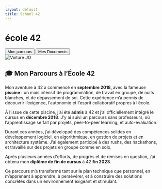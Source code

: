 ```yaml
---
layout: default
title: School 42
---
```


# école 42
<div>
  <button id="btn-parcours">Mon parcours</button>
  <button id="btn-documents">Mes Documents</button>
</div>


<div id="comment">
  <img src="{{ '/assets/data/42/img/bordenoy.jpg' | relative_url }}" alt="Voiture JO">
  <div class="text">
 <section id="parcours-42" class="parcours">
  <h2>🎓 Mon Parcours à l’École 42</h2>

  <p>
    Mon aventure à 42 a commencé en <strong>septembre 2018</strong>, avec la fameuse <strong>piscine</strong> : un mois intensif de programmation, de travail en groupe, de nuits blanches, et de dépassement de soi. Cette expérience m’a permis de découvrir l’exigence, l'autonomie et l'esprit collaboratif propres à l’école.
  </p>

  <p>
    À l’issue de cette piscine, j’ai été <strong>admis</strong> à 42 et j’ai officiellement intégré le cursus en <strong>décembre 2018</strong>. J’y ai suivi un parcours sans professeurs, où l’apprentissage se fait par projets, peer-to-peer learning, et auto-évaluation.
  </p>

  <p>
    Durant ces années, j’ai développé des compétences solides en développement logiciel, en algorithmique, en gestion de projets et en architecture système. J’ai également participé à des rushs, des hackathons, et travaillé sur des projets en groupe comme en solo.
  </p>

  <p>
    Après plusieurs années d'efforts, de progrès et de remises en question, j’ai obtenu mon <strong>diplôme de fin de cursus</strong> à 42 <strong>fin 2023</strong>.
  </p>

  <p>
    Ce parcours m’a transformé tant sur le plan technique que personnel, en m’apprenant à apprendre, à persévérer, et à construire des solutions concrètes dans un environnement exigeant et stimulant.
  </p>
</section>

</div>
</div>
<div id="pdf" style="display:none;">
<div>
  <button onclick="showPDF('a')">Certification LvL22</button>
  <button onclick="showPDF('b')">Certificatio RNCP</button>
  <button onclick="showPDF('c')">cursus</button>
</div>

<div id="pdf-a" class="pdf-container">
  <canvas id="pdf-canvas"></canvas>
  <div>
    <button onclick="prevPage('a')">◀️ Précédent</button>
    <span id="page-num-a"></span> / <span id="page-count-a"></span>
    <button onclick="nextPage('a')">Suivant ▶️</button>
  </div>
</div>

<div id="pdf-b" class="pdf-container" style="display:none;">
  <canvas id="pdf-canvas1"></canvas>
  <div>
    <button onclick="prevPage('b')">◀️ Précédent</button>
    <span id="page-num-b"></span> / <span id="page-count-b"></span>
    <button onclick="nextPage('b')">Suivant ▶️</button>
  </div>
</div>

<div id="pdf-c" class="pdf-container" style="display:none;">
  <canvas id="pdf-canvas2"></canvas>
  <div>
    <button onclick="prevPage('c')">◀️ Précédent</button>
    <span id="page-num-c"></span> / <span id="page-count-c"></span>
    <button onclick="nextPage('c')">Suivant ▶️</button>
  </div>
</div>
</div>
<script src="https://cdnjs.cloudflare.com/ajax/libs/pdf.js/3.11.174/pdf.min.js"></script>
<script>
  const pdfFiles = {
    a: '{{ "/assets/data/42/pdf/certLvL22.pdf" | relative_url }}',
    b: '{{ "/assets/data/42/pdf/certRNCP.pdf" | relative_url }}',
    c: '{{ "/assets/data/42/pdf/cursus.pdf" | relative_url }}'
  };

  const pdfStates = {
    a: { pdfDoc: null, pageNum: 1, pageCount: 0, canvasId: 'pdf-canvas' },
    b: { pdfDoc: null, pageNum: 1, pageCount: 0, canvasId: 'pdf-canvas1' },
    c: { pdfDoc: null, pageNum: 1, pageCount: 0, canvasId: 'pdf-canvas2' }
  };

  function renderPage(key) {
    const state = pdfStates[key];
    state.pdfDoc.getPage(state.pageNum).then(page => {
      const scale = 1.5;
      const viewport = page.getViewport({ scale });
      const canvas = document.getElementById(state.canvasId);
      const ctx = canvas.getContext('2d');
      canvas.height = viewport.height;
      canvas.width = viewport.width;

      const renderContext = {
        canvasContext: ctx,
        viewport: viewport
      };

      page.render(renderContext);

      document.getElementById(`page-num-${key}`).textContent = state.pageNum;
      document.getElementById(`page-count-${key}`).textContent = state.pageCount;
    });
  }

  function prevPage(key) {
    if (pdfStates[key].pageNum <= 1) return;
    pdfStates[key].pageNum--;
    renderPage(key);
  }

  function nextPage(key) {
    if (pdfStates[key].pageNum >= pdfStates[key].pageCount) return;
    pdfStates[key].pageNum++;
    renderPage(key);
  }

  // Chargement initial de chaque PDF
  for (const key in pdfFiles) {
    pdfjsLib.getDocument(pdfFiles[key]).promise.then(pdf => {
      pdfStates[key].pdfDoc = pdf;
      pdfStates[key].pageCount = pdf.numPages;
      renderPage(key);
    }).catch(err => {
      console.error(`Erreur de chargement du PDF (${key}):`, err);
    });
  }


  function showPDF(keyToShow) {
    ['a', 'b', 'c'].forEach(key => {
      document.getElementById(`pdf-${key}`).style.display = (key === keyToShow) ? 'block' : 'none';
    });

    // Si pas encore chargé, on charge
    const state = pdfStates[keyToShow];
    if (!state.pdfDoc) {
      pdfjsLib.getDocument(pdfFiles[keyToShow]).promise.then(pdf => {
        state.pdfDoc = pdf;
        state.pageCount = pdf.numPages;
        renderPage(keyToShow);
      }).catch(err => {
        console.error(`Erreur de chargement (${keyToShow}) :`, err);
      });
    } else {
      renderPage(keyToShow);
    }
  }
</script>


<script>
  if (window.location.href.includes("42")) {
    document.body.style.backgroundImage = "url('assets/data/42/img/bkgrnd.jpg')";
    document.body.style.backgroundSize = "cover";
    document.body.style.backgroundPosition = "center";
    document.body.style.backgroundRepeat = "no-repeat";
    
   const navLinks = document.querySelectorAll("nav a");
    navLinks.forEach(link => {
      link.style.color = "white";
    });
    const accord = document.querySelectorAll("#accordion-toggle");
    accord.forEach(link => {
      link.style.color = "white";
    });
  }

</script>


<script>
  document.getElementById('btn-parcours').addEventListener('click', () => {
    document.getElementById('comment').style.display = 'block';
    document.getElementById('pdf').style.display = 'none';
  });

  document.getElementById('btn-documents').addEventListener('click', () => {
    document.getElementById('pdf').style.display = 'block';
    document.getElementById('comment').style.display = 'none';
  });
</script>